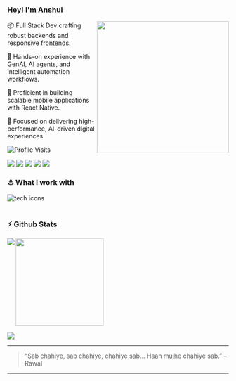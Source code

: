 ### Hey! I'm Anshul

<!-- Left GIF -->
<img src="https://raw.githubusercontent.com/anshulkardam/anshulkardam/refs/heads/main/assets/games.gif" width="300" align="right" />


📦 Full Stack Dev crafting robust backends and responsive frontends.

🦾 Hands-on experience with GenAI, AI agents, and intelligent automation workflows.

🍥 Proficient in building scalable mobile applications with React Native.

🚀 Focused on delivering high-performance, AI-driven digital experiences.


<img src="https://komarev.com/ghpvc/?username=anshulkardam&label=Profile%20Visits&color=blue&style=for-the-badge" alt="Profile Visits"/>

<p>
  <a href="https://anshulkardam.vercel.app/"><img src="https://img.shields.io/badge/Portfolio-%23000000.svg?style=for-the-badge&logo=firefox&logoColor=#FF7139" /></a>
  <a href="https://www.linkedin.com/in/anshulkardam/" target="_blank"><img src="https://img.shields.io/badge/LinkedIn-0A66C2?style=for-the-badge&logo=linkedin&logoColor=white" /></a>
  <a href="mailto:anshulkardamsr@gmail.com"><img src="https://img.shields.io/badge/Email-D14836?style=for-the-badge&logo=gmail&logoColor=white" /></a>
  <a href="https://open.spotify.com/user/285v0zd92u67dm9gtg4z0gfrk?si=l6IsLIV-Q5yv6GYQ3T_YbQ"><img src="https://img.shields.io/badge/Spotify-1ED760?style=for-the-badge&logo=spotify&logoColor=white" /></a>
  <a href="https://x.com/anshulkardam_"><img src="https://img.shields.io/badge/X-%23000000.svg?style=for-the-badge&logo=X&logoColor=white" /></a>
</p>

### ⚓ What I work with
<img src="https://skillicons.dev/icons?i=js,ts,react,nextjs,nodejs,express,python,fastapi,tailwind,git,docker,mongodb,postgres,postman,pnpm" align="left" alt="tech icons"/>
 
<br><br>

### ⚡ Github Stats

<img src="https://nirzak-streak-stats.vercel.app/?user=anshulkardam&theme=gotham&hide_border=true" align="left" />
<img height="200" src="https://github-readme-stats.vercel.app/api/top-langs/?username=anshulkardam&theme=gotham&hide_border=true&include_all_commits=true&count_private=true&layout=compact" />

<br>

![](https://github-profile-trophy.vercel.app/?username=anshulkardam&theme=monokai&no-frame=true&no-bg=true&margin-w=4)


---

> “Sab chahiye, sab chahiye, chahiye sab... Haan mujhe chahiye sab.” – Rawal

---
